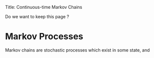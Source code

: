 Title: Continuous-time Markov Chains

Do we want to keep this page ?

# Markov Processes

Markov chains are stochastic processes which exist in some state, and 
